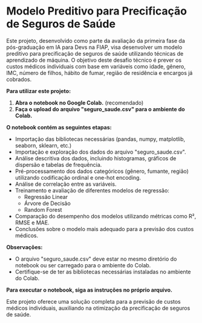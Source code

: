# Modelo Preditivo para Precificação de Seguros de Saúde

Este projeto, desenvolvido como parte da avaliação da primeira fase da pós-graduação em IA para Devs na FIAP, visa desenvolver um modelo preditivo para precificação de seguros de saúde utilizando técnicas de aprendizado de máquina. O objetivo deste desafio técnico é prever os custos médicos individuais com base em variáveis como idade, gênero, IMC, número de filhos, hábito de fumar, região de residência e encargos já cobrados.

**Para utilizar este projeto:**

1. **Abra o notebook no Google Colab.** (recomendado)
2. **Faça o upload do arquivo "seguro_saude.csv" para o ambiente do Colab.**

**O notebook contém as seguintes etapas:**

- Importação das bibliotecas necessárias (pandas, numpy, matplotlib, seaborn, sklearn, etc.)
- Importação e exploração dos dados do arquivo "seguro_saude.csv".
- Análise descritiva dos dados, incluindo histogramas, gráficos de dispersão e tabelas de frequência.
- Pré-processamento dos dados categóricos (gênero, fumante, região) utilizando codificação ordinal e one-hot encoding.
- Análise de correlação entre as variáveis.
- Treinamento e avaliação de diferentes modelos de regressão:
  - Regressão Linear
  - Árvore de Decisão
  - Random Forest
- Comparação do desempenho dos modelos utilizando métricas como R², RMSE e MAE.
- Conclusões sobre o modelo mais adequado para a previsão dos custos médicos.

**Observações:**

- O arquivo "seguro_saude.csv" deve estar no mesmo diretório do notebook ou ser carregado para o ambiente do Colab.
- Certifique-se de ter as bibliotecas necessárias instaladas no ambiente do Colab.

**Para executar o notebook, siga as instruções no próprio arquivo.**

Este projeto oferece uma solução completa para a previsão de custos médicos individuais, auxiliando na otimização da precificação de seguros de saúde.